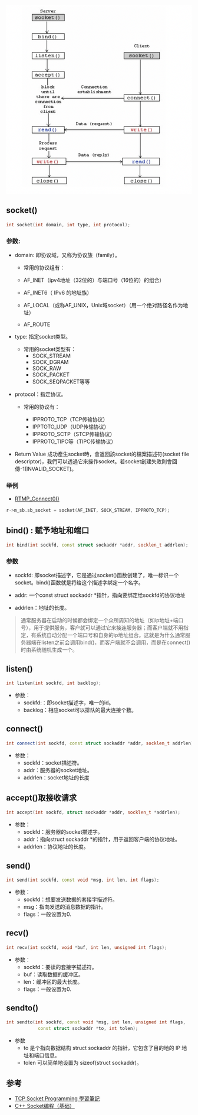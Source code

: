 
![socket](doc/socket.png)
## socket()
```c++
int socket(int domain, int type, int protocol);
```

### 参数:

* domain: 即协议域，又称为协议族（family）。

  * 常用的协议组有：

  * AF_INET（ipv4地址（32位的）与端口号（16位的）的组合）
  * AF_INET6（ IPv6 的地址族）
  * AF_LOCAL（或称AF_UNIX，Unix域socket）（用一个绝对路径名作为地址）
  *  AF_ROUTE
* type: 指定socket类型。

  * 常用的socket类型有：
    * SOCK_STREAM
    * SOCK_DGRAM
    * SOCK_RAW
    * SOCK_PACKET
    * SOCK_SEQPACKET等等
* protocol：指定协议。

  * 常用的协议有：

    * IPPROTO_TCP（TCP传输协议）
    * IPPTOTO_UDP（UDP传输协议）
    * IPPROTO_SCTP（STCP传输协议）
    * IPPROTO_TIPC等（TIPC传输协议）
* Return Value
      成功產生socket時，會返回該socket的檔案描述符(socket file descriptor)，我們可以透過它來操作socket。若socket創建失敗則會回傳-1(INVALID_SOCKET)。

### 举例
* [RTMP_Connect0()](https://github.com/TopBigOne/FFmpegAndroid/blob/master/Live/src/main/cpp/rtmp/rtmp.c)
```c
r->m_sb.sb_socket = socket(AF_INET, SOCK_STREAM, IPPROTO_TCP);
```
## bind() : 赋予地址和端口
```c++
int bind(int sockfd, const struct sockaddr *addr, socklen_t addrlen);
```

### 参数

* sockfd: 即socket描述字，它是通过socket()函数创建了，唯一标识一个socket。bind()函数就是将给这个描述字绑定一个名字。

* addr: 一个const struct sockaddr *指针，指向要绑定给sockfd的协议地址
* addrlen：地址的长度。
> 通常服务器在启动的时候都会绑定一个众所周知的地址（如ip地址+端口号），用于提供服务，客户就可以通过它来接连服务器；而客户端就不用指定，有系统自动分配一个端口号和自身的ip地址组合。这就是为什么通常服务器端在listen之前会调用bind()，而客户端就不会调用，而是在connect()时由系统随机生成一个。

## listen()
```c++
int listen(int sockfd, int backlog);
```
* 参数：
  * sockfd:：即socket描述字，唯一的id。
  * backlog：相应socket可以排队的最大连接个数。

## connect()
```c++
int connect(int sockfd, const struct sockaddr *addr, socklen_t addrlen);
```
* 参数：
  * sockfd：socket描述符。
  * addr：服务器的socket地址。
  * addrlen：socket地址的长度

## accept()取接收请求
```c++
int accept(int sockfd, struct sockaddr *addr, socklen_t *addrlen);
```
* 参数：
  * sockfd：服务器的socket描述字。
  * addr：指向struct sockaddr *的指针，用于返回客户端的协议地址。
  * addrlen：协议地址的长度。

## send()
```c++
int send(int sockfd, const void *msg, int len, int flags);
```
* 参数：
  * sockfd：想要发送数据的套接字描述符。
  * msg：指向发送的消息数据的指针。
  * flags：一般设置为0.


## recv()
```c++
int recv(int sockfd, void *buf, int len, unsigned int flags);

```
* 参数：
  * sockfd：要读的套接字描述符。
  * buf：读取数据的缓冲区。
  * len：缓冲区的最大长度。
  * flags：一般设置为0.

## sendto()
```c++
int sendto(int sockfd, const void *msg, int len, unsigned int flags,
			const struct sockaddr *to, int tolen);

```
* 参数 
  * to 是个指向数据结构 struct sockaddr 的指针，它包含了目的地的 IP 地址和端口信息。
  * tolen 可以简单地设置为 sizeof(struct sockaddr)。



## 参考
* [TCP Socket Programming 學習筆記](https://zake7749.github.io/2015/03/17/SocketProgramming/)
* [C++ Socket编程（基础）](https://www.cnblogs.com/MaxLij/p/14584187.html) 

